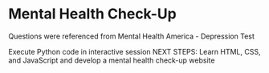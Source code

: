 # Mental Health Check-Up
Questions were referenced from Mental Health America - Depression Test

Execute Python code in interactive session
NEXT STEPS: Learn HTML, CSS, and JavaScript and develop a mental health check-up website 
